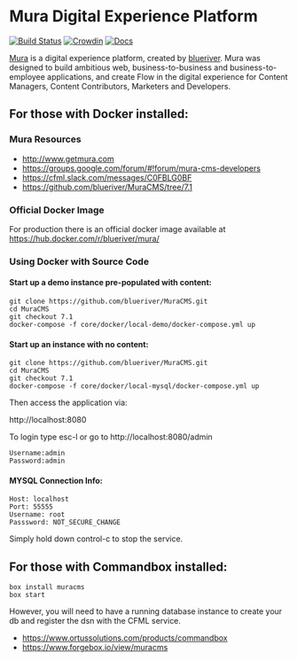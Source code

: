 # Mura Digital Experience Platform
[![Build Status](https://travis-ci.org/blueriver/MuraCMS.svg?branch=master "master")](https://travis-ci.org/blueriver/MuraCMS)
[![Crowdin](https://d322cqt584bo4o.cloudfront.net/muracms/localized.svg)](https://translate.getmura.com/project/muracms)
[![Docs](https://img.shields.io/badge/view%20docs-readthedocs-blue.svg?style=flat-square)](http://docs.getmura.com/)

[Mura](http://www.getmura.com) is a digital experience platform, created by [blueriver](http://www.blueriver.com). Mura was designed to build ambitious web, business-to-business and business-to-employee applications, and create Flow in the digital experience for Content Managers, Content Contributors, Marketers and Developers. 

## For those with Docker installed:

### Mura Resources

* http://www.getmura.com
* https://groups.google.com/forum/#!forum/mura-cms-developers
* https://cfml.slack.com/messages/C0FBLG0BF
* https://github.com/blueriver/MuraCMS/tree/7.1

### Official Docker Image

For production there is an official docker image available at <https://hub.docker.com/r/blueriver/mura/>

### Using Docker with Source Code

#### Start up a demo instance pre-populated with content:

```
git clone https://github.com/blueriver/MuraCMS.git
cd MuraCMS
git checkout 7.1
docker-compose -f core/docker/local-demo/docker-compose.yml up
```

#### Start up an instance with no content:

```
git clone https://github.com/blueriver/MuraCMS.git
cd MuraCMS
git checkout 7.1
docker-compose -f core/docker/local-mysql/docker-compose.yml up
```

Then access the application via:

http://localhost:8080

To login type esc-l or go to http://localhost:8080/admin

```
Username:admin
Password:admin
```

#### MYSQL Connection Info:

```
Host: localhost
Port: 55555
Username: root
Passsword: NOT_SECURE_CHANGE
```

Simply hold down control-c to stop the service.

## For those with Commandbox installed:

```
box install muracms
box start
```
However, you will need to have a running database instance to create your db and register the dsn with the CFML service.

* https://www.ortussolutions.com/products/commandbox
* https://www.forgebox.io/view/muracms
